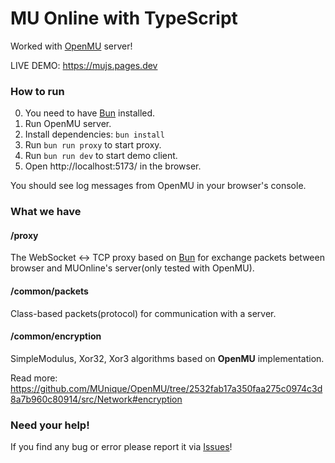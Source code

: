 # MU Online with TypeScript

Worked with [OpenMU](https://github.com/MUnique/OpenMU) server!

LIVE DEMO: https://mujs.pages.dev

### How to run

0. You need to have [Bun](https://bun.sh) installed.
1. Run OpenMU server.
2. Install dependencies: `bun install`
3. Run `bun run proxy` to start proxy.
4. Run `bun run dev` to start demo client.
5. Open http://localhost:5173/ in the browser.

You should see log messages from OpenMU in your browser's console.

### What we have

#### /proxy

The WebSocket <-> TCP proxy based on [Bun](https://bun.sh) for exchange packets between browser and MUOnline's server(only tested with OpenMU).

#### /common/packets

Class-based packets(protocol) for communication with a server.

#### /common/encryption

SimpleModulus, Xor32, Xor3 algorithms based on **OpenMU** implementation.

Read more: https://github.com/MUnique/OpenMU/tree/2532fab17a350faa275c0974c3d8a7b960c80914/src/Network#encryption

### Need your help!

If you find any bug or error please report it via [Issues](https://github.com/afrokick/muonlinejs/issues)!
